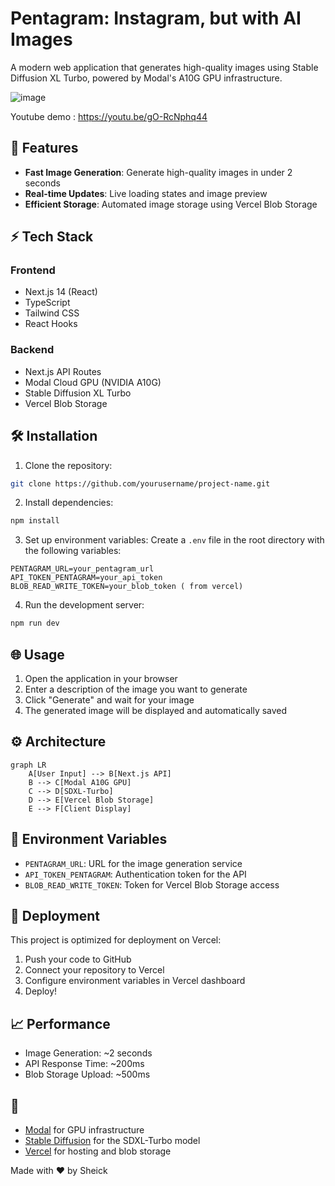 # Pentagram: Instagram, but with AI Images



A modern web application that generates high-quality images using Stable Diffusion XL Turbo, powered by Modal's A10G GPU infrastructure.

![image](https://github.com/user-attachments/assets/a5d0e6fd-4175-45b1-878f-f81f07291b54)


Youtube demo : https://youtu.be/gO-RcNphq44

## 🚀 Features

- **Fast Image Generation**: Generate high-quality images in under 2 seconds
- **Real-time Updates**: Live loading states and image preview
- **Efficient Storage**: Automated image storage using Vercel Blob Storage

## ⚡ Tech Stack

### Frontend
- Next.js 14 (React)
- TypeScript
- Tailwind CSS
- React Hooks

### Backend
- Next.js API Routes
- Modal Cloud GPU (NVIDIA A10G)
- Stable Diffusion XL Turbo
- Vercel Blob Storage

## 🛠 Installation

1. Clone the repository:
```bash
git clone https://github.com/yourusername/project-name.git
```

2. Install dependencies:
```bash
npm install
```

3. Set up environment variables:
Create a `.env` file in the root directory with the following variables:
```env
PENTAGRAM_URL=your_pentagram_url
API_TOKEN_PENTAGRAM=your_api_token
BLOB_READ_WRITE_TOKEN=your_blob_token ( from vercel)
```

4. Run the development server:
```bash
npm run dev
```

## 🌐 Usage

1. Open the application in your browser
2. Enter a description of the image you want to generate
3. Click "Generate" and wait for your image
4. The generated image will be displayed and automatically saved

## ⚙️ Architecture

```mermaid
graph LR
    A[User Input] --> B[Next.js API]
    B --> C[Modal A10G GPU]
    C --> D[SDXL-Turbo]
    D --> E[Vercel Blob Storage]
    E --> F[Client Display]
```

## 🔑 Environment Variables

- `PENTAGRAM_URL`: URL for the image generation service
- `API_TOKEN_PENTAGRAM`: Authentication token for the API
- `BLOB_READ_WRITE_TOKEN`: Token for Vercel Blob Storage access

## 🚀 Deployment

This project is optimized for deployment on Vercel:

1. Push your code to GitHub
2. Connect your repository to Vercel
3. Configure environment variables in Vercel dashboard
4. Deploy!

## 📈 Performance

- Image Generation: ~2 seconds
- API Response Time: ~200ms
- Blob Storage Upload: ~500ms



## 👏

- [Modal](https://modal.com/) for GPU infrastructure
- [Stable Diffusion](https://stability.ai/) for the SDXL-Turbo model
- [Vercel](https://vercel.com/) for hosting and blob storage



Made with ❤️ by  Sheick




